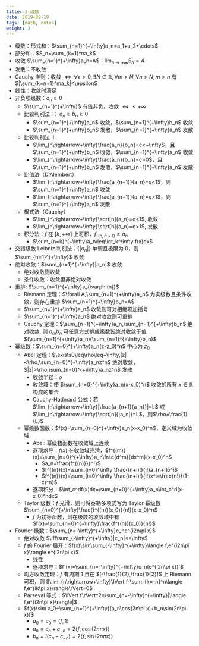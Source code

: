 ```yaml
---
title: 3-级数
date: 2019-09-19
tags: [math, notes]
weight: 3
---
```


* 级数：形式和：$\sum_{n=1}^{+\infty}a_n=a_1+a_2+\cdots$
* 部分和：$S_n=\sum_{k=1}^na_k$
* 收敛 $\sum_{n=1}^{+\infty}a_n=A$：$\lim_{n\rightarrow+\infty}S_n=A$
* 发散：不收敛
* Cauchy 准则：收敛 $\iff\forall\epsilon>0,\exists N\in\mathbb{R},\forall m>N,\forall n>N,m>n$ 有 $|\sum_{k=n+1}^ma_k|<\epsilon$
* 线性：收敛时满足
* 非负项级数：$a_n\geq 0$
  * $\sum_{n=1}^{+\infty}$ 有值非负，收敛 $\iff<+\infty$
  * 比较判别法 I： $a_n\geq b_n\geq 0$
    * $\sum_{n=1}^{+\infty}a_n$ 收敛，$\sum_{n=1}^{+\infty}b_n$ 收敛
    * $\sum_{n=1}^{+\infty}b_n$ 发散，$\sum_{n=1}^{+\infty}a_n$ 发散
  * 比较判别法 II
    * $\lim_{n\rightarrow+\infty}\frac{a_n}{b_n}=c<+\infty$，且 $\sum_{n=1}^{+\infty}b_n$ 收敛，$\sum_{n=1}^{+\infty}a_n$ 收敛
    * $\lim_{n\rightarrow+\infty}\frac{a_n}{b_n}=c>0$，且 $\sum_{n=1}^{+\infty}b_n$ 发散，$\sum_{n=1}^{+\infty}a_n$ 发散
  * 比值法（D'Alembert）
    * $\lim_{n\rightarrow+\infty}\frac{a_{n+1}}{a_n}=q<1$，则 $\sum_{n=1}^{+\infty}a_n$ 收敛
    * $\lim_{n\rightarrow+\infty}\frac{a_{n+1}}{a_n}=q>1$，则 $\sum_{n=1}^{+\infty}a_n$ 发散
  * 根式法（Cauchy）
    * $\lim_{n\rightarrow+\infty}\sqrt[n]{a_n}=q<1$, 收敛
    * $\lim_{n\rightarrow+\infty}\sqrt[n]{a_n}=q>1$, 发散
  * 积分法：$f$ 在 $[k,+\infty]$ 上可积，$f|_{(n,n+1)}\geq a_n$
    * $\sum_{n=k}^{+\infty}a_n\leq\int_k^\infty f(x)dx$
* 交错级数 Leibniz 判别法：$\{|a_n|\}$ 单调且极限为 $0$，则 $\sum_{n=1}^{+\infty}$ 收敛
* 绝对收敛：$\sum_{n=1}^{+\infty}|a_n|$ 收敛
  * 绝对收敛则收敛
  * 条件收敛：收敛但非绝对收敛
* 重排: $\sum_{n=1}^{+\infty}a_{\varphi(n)}$
  * Riemann 定理：$\forall A,\sum_{n=1}^{+\infty}a_n$ 为实级数且条件收敛，则存在重排 $\sum_{n=1}^{+\infty}b_n=A$
  * $\sum_{n=1}^{+\infty}a_n$ 收敛则可对相继项加括号
  * $\sum_{n=1}^{+\infty}a_n$ 绝对收敛则可重排
  * Cauchy 定理：$\sum_{n=1}^{+\infty}a_n,\sum_{n=1}^{+\infty}b_n$ 绝对收敛, 则 $a_mb_n$ 可任意方式排成级数皆绝对收敛于值 $(\sum_{n=1}^{+\infty}a_n)(\sum_{n=1}^{+\infty}b_n)$
* 幂级数：$\sum_{n=0}^{+\infty}a_n(z-z_0)^n$ 中心为 $z_0$
  * Abel 定理：$\exists0\leq\rho\leq+\infty,|z|<\rho,\sum_{n=0}^{+\infty}a_nz^n$ 绝对收敛，$|z|>\rho,\sum_{n=0}^{+\infty}a_nz^n$ 发散
    * 收敛半径：$\rho$
    * 收敛域：使 $\sum_{n=0}^{+\infty}a_n(x-x_0)^n$ 收敛的所有 $x\in\mathbb{R}$ 构成的集合
    * Cauchy-Hadmard 公式：若 $\lim_{n\rightarrow+\infty}|\frac{a_{n+1}{a_n}}|=L$ 或 $\lim_{n\rightarrow+\infty}\sqrt[n]{|a_n|}=L$，则$\rho=\frac{1}{L}$
  * 幂级数函数：$f(x)=\sum_{n=0}^{+\infty}a_n(x-x_0)^n$，定义域为收敛域
    * Abel: 幂级数函数在收敛域上连续
    * 逐项求导：$f(x)$ 在收敛域光滑，$f^{(m)}(x)=\sum_{n=0}^{+\infty}a_n\frac{d^m}{dx^m}(x-x_0)^n$
      * $a_n=\frac{f^{(n)}}{n!}$
      * $f^{(n)}(x)=\sum_{i=0}^\infty \frac{(n+i)!}{i!}a_{n+i}x^i$
      * $f^{(n)}(x)=\sum_{i=0}^\infty \frac{(n+i)!}{i!}x^i=\frac{n!}{(1-x)^n}$
    * 逐项积分：$\int_c^df(x)dx=\sum_{n=0}^{+\infty}a_n\int_c^d(x-x_0)^ndx$
  * Taylor 级数：$f$ 光滑，则可将泰勒多项式写为 Taylor 幂级数 $\sum_{n=0}^{+\infty}\frac{f^{(n)}(x_0)}{n!}(x-x_0)^n$
    * $f$ 为初等函数，则在级数的收敛域中有 $f(x)=\sum_{n=0}^{+\infty}\frac{f^{(n)}(x_0)}{n!}$
* Fourier 级数：$\sum_{n=-\infty}^{+\infty}c_ne^{i2n\pi x}$
  * 绝对收敛 $\iff\sum_{-\infty}^{+\infty}|c_n|<+\infty$
  * $f$ 的 Fourier 展开：$f(x)\sim\sum_{-\infty}^{+\infty}\langle f,e^{i2n\pi x}\rangle e^{i2n\pi x}$
    * 线性
    * 逐项求导：$f'(x)=\sum_{n=-\infty}^{+\infty}c_n(e^{i2n\pi x})'$
  * 均方收敛定理：$f$ 有周期 $1$ 且在 $[-\frac{1}{2},\frac{1}{2}]$ 上 Riemann 可积，则 $\lim_{n\rightarrow+\infty}\lVert f-\sum_{k=-n}^n\langle f,e^{ik\pi x}\rangle\rVert=0$
  * Parseval 等式：$\lVert f\rVert^2=\sum_{n=-\infty}^{+\infty}|\langle f,e^{i2n\pi x}\rangle|$
  * $f(x)\sim a_0+\sum_{n=1}^{+\infty}(a_n\cos(2n\pi x)+b_n\sin(2n\pi x))$
    * $a_0=c_0=\langle f,1\rangle$
    * $a_n=c_n+c_{-n}=2\langle f,\cos(2n\pi x)\rangle$
    * $b_n=i(c_n-c_{-n})=2\langle f,\sin(2n\pi x)\rangle$
